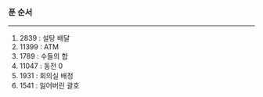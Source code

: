 ### 푼 순서  
---------------------------------------------------  
1. 2839 : 설탕 배달  
2. 11399 : ATM  
3. 1789 : 수들의 합  
4. 11047 : 동전 0  
5. 1931 : 회의실 배정  
6. 1541 : 잃어버린 괄호  
